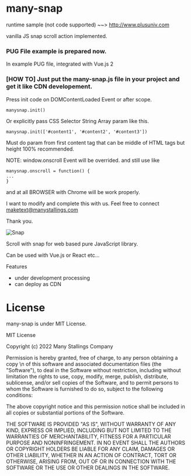 # many-snap

runtime sample (not code supported) ~~> http://www.plusuniv.com

vanilla JS snap scroll action implemented.


### PUG File example is prepared now.
In example PUG file, integrated with Vue.js 2

### [HOW TO] Just put the many-snap.js file in your project and get it like CDN developement.
Press init code on DOMContentLoaded Event or after scope.
```
manysnap.init()
```

Or explicitly pass CSS Selector String Array param like this.
```
manysnap.init(['#content1', '#content2', '#content3'])
```
Must do param from first content tag that can be middle of HTML tags but height 100% recommended.

NOTE: window.onscroll Event will be overrided. and still use like
```
manysnap.onscroll = function() {
...
}
```


and at all BROWSER with Chrome will be work properly.

I want to modify and complete this with us. Feel free to connect maketext@manystallings.com

Thank you.

![Snap](https://user-images.githubusercontent.com/32004044/179393556-d3b6a917-d8a0-4ff2-840f-3c10cf3f38ac.gif)


Scroll with snap for web based pure JavaScript library.

Can be used with Vue.js or React etc...

Features
- under development processing
- can deploy as CDN

# License
many-snap is under MIT License.

MIT License

Copyright (c) 2022 Many Stallings Company

Permission is hereby granted, free of charge, to any person obtaining a copy \n
of this software and associated documentation files (the "Software"), to deal
in the Software without restriction, including without limitation the rights
to use, copy, modify, merge, publish, distribute, sublicense, and/or sell
copies of the Software, and to permit persons to whom the Software is
furnished to do so, subject to the following conditions:

The above copyright notice and this permission notice shall be included in all
copies or substantial portions of the Software.

THE SOFTWARE IS PROVIDED "AS IS", WITHOUT WARRANTY OF ANY KIND, EXPRESS OR
IMPLIED, INCLUDING BUT NOT LIMITED TO THE WARRANTIES OF MERCHANTABILITY,
FITNESS FOR A PARTICULAR PURPOSE AND NONINFRINGEMENT. IN NO EVENT SHALL THE
AUTHORS OR COPYRIGHT HOLDERS BE LIABLE FOR ANY CLAIM, DAMAGES OR OTHER
LIABILITY, WHETHER IN AN ACTION OF CONTRACT, TORT OR OTHERWISE, ARISING FROM,
OUT OF OR IN CONNECTION WITH THE SOFTWARE OR THE USE OR OTHER DEALINGS IN THE
SOFTWARE.
